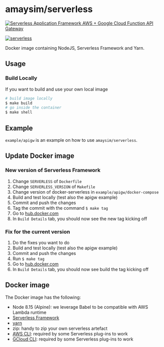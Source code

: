 # amaysim/serverless

[![Serverless Application Framework AWS + Google Cloud Function API Gateway](./assets/serverless-framework.png)](http://serverless.com)

[![serverless](http://public.serverless.com/badges/v3.svg)](http://www.serverless.com)

Docker image containing NodeJS, Serverless Framework and Yarn.

## Usage

### Build Locally

If you want to build and use your own local image

```bash
# build image locally
$ make build
# go inside the container
$ make shell
```

## Example

`example/apigw` is an example on how to use `amaysim/serverless`.

## Update Docker image

### New version of Serverless Framework

1. Change `SERVERLESS` of `Dockerfile`
2. Change `SERVERLESS_VERSION` of `Makefile`
3. Change version of docker-serverless in `example/apigw/docker-compose`
4. Build and test locally (test also the apigw example)
5. Commit and push the changes
6. Tag the commit with the command `$ make tag`
7. Go to [hub.docker.com](https://hub.docker.com/r/amaysim/serverless/)
8. In `Build Details` tab, you should now see the new tag kicking off

### Fix for the current version

1. Do the fixes you want to do
2. Build and test locally (test also the apigw example)
3. Commit and push the changes
4. Run `$ make tag`
5. Go to [hub.docker.com](https://hub.docker.com/r/amaysim/serverless/)
6. In `Build Details` tab, you should now see build the tag kicking off

## Docker image

The Docker image has the following:

- Node 8.15 (Alpine): we leverage Babel to be compatible with AWS Lambda runtime
- [Serverless Framework](https://serverless.com/framework/)
- [yarn](https://github.com/yarnpkg/yarn)
- zip: handy to zip your own serverless artefact
- [AWS CLI](https://github.com/aws/aws-cli): required by some Serverless plug-ins to work
- [GCloud CLI](https://cloud.google.com/sdk/docs/#linux): required by some Serverless plug-ins to work
